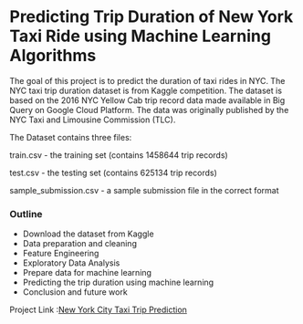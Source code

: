 # Predicting Trip Duration of New York Taxi Ride using Machine Learning Algorithms

The goal of this project is to predict the duration of taxi rides in NYC. The NYC taxi trip duration dataset is from Kaggle competition. The dataset is based on the 2016 NYC Yellow Cab trip record data made available in Big Query on Google Cloud Platform. The data was originally published by the NYC Taxi and Limousine Commission (TLC).

The Dataset contains three files:

train.csv - the training set (contains 1458644 trip records)

test.csv - the testing set (contains 625134 trip records)

sample_submission.csv - a sample submission file in the correct format

### Outline
* Download the dataset from Kaggle
* Data preparation and cleaning
* Feature Engineering
* Exploratory Data Analysis
* Prepare data for machine learning
* Predicting the trip duration using machine learning
* Conclusion and future work

Project Link :[New York City Taxi Trip Prediction](https://jovian.ai/darshandesai/ml-nyc-taxi-trip-duration)

